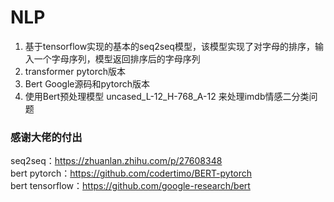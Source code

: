 # NLP
1. 基于tensorflow实现的基本的seq2seq模型，该模型实现了对字母的排序，输入一个字母序列，模型返回排序后的字母序列  
2. transformer pytorch版本  
3. Bert Google源码和pytorch版本  
4. 使用Bert预处理模型 uncased_L-12_H-768_A-12 来处理imdb情感二分类问题

### 感谢大佬的付出
seq2seq：https://zhuanlan.zhihu.com/p/27608348  
bert pytorch：https://github.com/codertimo/BERT-pytorch  
bert tensorflow：https://github.com/google-research/bert